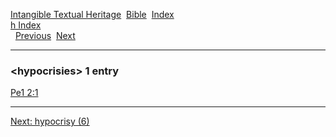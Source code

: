 [Intangible Textual Heritage](../../index)  [Bible](../index) 
[Index](index)   
[h Index](_h_)  
  [Previous](c05693)  [Next](c05695) 

------------------------------------------------------------------------

### &lt;hypocrisies&gt; 1 entry

[Pe1 2:1](../kjv/pe1002.htm#001)  

------------------------------------------------------------------------

[Next: hypocrisy (6)](c05695)
